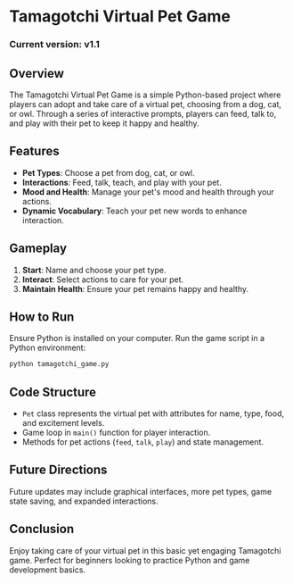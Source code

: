 # Tamagotchi Virtual Pet Game

### Current version: v1.1

## Overview
The Tamagotchi Virtual Pet Game is a simple Python-based project where players can adopt and take care of a virtual pet, choosing from a dog, cat, or owl. Through a series of interactive prompts, players can feed, talk to, and play with their pet to keep it happy and healthy.

## Features
- **Pet Types**: Choose a pet from dog, cat, or owl.
- **Interactions**: Feed, talk, teach, and play with your pet.
- **Mood and Health**: Manage your pet's mood and health through your actions.
- **Dynamic Vocabulary**: Teach your pet new words to enhance interaction.

## Gameplay
1. **Start**: Name and choose your pet type.
2. **Interact**: Select actions to care for your pet.
3. **Maintain Health**: Ensure your pet remains happy and healthy.

## How to Run
Ensure Python is installed on your computer. Run the game script in a Python environment:

```bash
python tamagotchi_game.py
```

## Code Structure
- `Pet` class represents the virtual pet with attributes for name, type, food, and excitement levels.
- Game loop in `main()` function for player interaction.
- Methods for pet actions (`feed`, `talk`, `play`) and state management.

## Future Directions
Future updates may include graphical interfaces, more pet types, game state saving, and expanded interactions.

## Conclusion
Enjoy taking care of your virtual pet in this basic yet engaging Tamagotchi game. Perfect for beginners looking to practice Python and game development basics.
